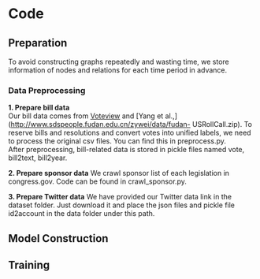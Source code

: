 # Code 

## Preparation
To avoid constructing graphs repeatedly and wasting time, we store information of nodes and relations for each time period in advance. 
### Data Preprocessing
**1. Prepare bill data**  
Our bill data comes from [Voteview](https://voteview.com/data) and [Yang et al.,](http://www.sdspeople.fudan.edu.cn/zywei/data/fudan-
USRollCall.zip). To reserve bills and resolutions and convert votes into unified labels, we need to process the original csv files. You can find this in preprocess.py.  
After preprocessing, bill-related data is stored in pickle files named vote, bill2text, bill2year.

**2. Prepare sponsor data**
We crawl sponsor list of each legislation in congress.gov. Code can be found in crawl_sponsor.py.  

**3. Prepare Twitter data**
We have provided our Twitter data link in the dataset folder. Just download it and place the json files and pickle file id2account in the data folder under this path.


## Model Construction




## Training
